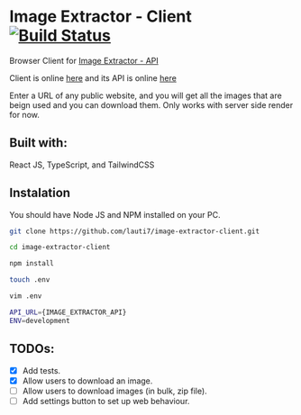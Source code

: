 # Image Extractor - Client [![Build Status](https://app.travis-ci.com/lauti7/image-extractor-client.svg?branch=main)](https://app.travis-ci.com/lauti7/image-extractor-client)

Browser Client for [Image Extractor - API](https://github.com/lauti7/image-extractor-api)

Client is online [here](https://lauti7.github.io/image-extractor-client/) and its API is online [here](https://image-extractor-api.herokuapp.com/api/status)

Enter a URL of any public website, and you will get all the images that are beign used and you can download them.
Only works with server side render for now.

## Built with:

React JS, TypeScript, and TailwindCSS

## Instalation

You should have Node JS and NPM installed on your PC.

```bash
git clone https://github.com/lauti7/image-extractor-client.git
```

```bash
cd image-extractor-client
```

```bash
npm install
```

```bash
touch .env

vim .env

API_URL={IMAGE_EXTRACTOR_API}
ENV=development

```

## TODOs:

- [x] Add tests.
- [x] Allow users to download an image.
- [ ] Allow users to download images (in bulk, zip file).
- [ ] Add settings button to set up web behaviour.
